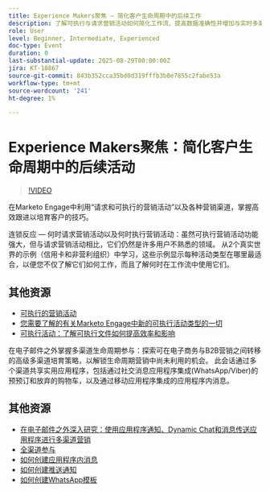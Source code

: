 ```yaml
---
title: Experience Makers聚焦 — 简化客户生命周期中的后续工作
description: 了解可执行与请求营销活动如何简化工作流、提高数据准确性并增加与实时多渠道策略的互动。
role: User
level: Beginner, Intermediate, Experienced
doc-type: Event
duration: 0
last-substantial-update: 2025-08-29T00:00:00Z
jira: KT-18867
source-git-commit: 843b352cca35bd0d319fffb3b0e7855c2fabe53a
workflow-type: tm+mt
source-wordcount: '241'
ht-degree: 1%

---
```



# Experience Makers聚焦：简化客户生命周期中的后续活动

>[!VIDEO](https://video.tv.adobe.com/v/3471390/?learn=on&enablevpops)

在Marketo Engage中利用“请求和可执行的营销活动”以及各种营销渠道，掌握高效跟进以培育客户的技巧。

连锁反应 — 何时请求营销活动以及何时执行营销活动：虽然可执行营销活动功能强大，但与请求营销活动相比，它们仍然是许多用户不熟悉的领域。 从2个真实世界的示例（信用卡和非营利组织）中学习，这些示例显示每种活动类型在哪里最适合，以便您不仅了解它们如何工作，而且了解何时在工作流中使用它们。

## 其他资源

* [可执行的营销活动](https://experienceleague.adobe.com/zh-hans/docs/marketo/using/product-docs/core-marketo-concepts/smart-campaigns/flow-actions/execute-campaign)
* [您需要了解的有关Marketo Engage中新的可执行活动类型的一切](https://mugs.marketo.com/events/details/marketo-houston-mug-presents-everything-you-need-to-know-about-the-new-executable-campaign-type-in-marketo/)
* [可执行活动：了解可执行文件如何提高效率和影响](https://www.youtube.com/watch?v=QGC4Bhn5BpU)

在电子邮件之外掌握多渠道生命周期参与：探索可在电子商务与B2B营销之间转移的高级多渠道培育策略，以解锁生命周期营销中尚未利用的机会。 此会话通过多个渠道共享实用应用程序，包括通过社交消息应用程序集成(WhatsApp/Viber)的预预订和放弃的购物车，以及通过移动应用程序集成的应用程序内消息。

## 其他资源

* [在电子邮件之外深入研究：使用应用程序通知、Dynamic Chat和消息传送应用程序进行多渠道营销](https://mugs.marketo.com/events/details/marketo-adobe-deep-dive-mug-presents-beyond-emails-multi-channel-marketing-with-app-notifications-dynamic-chat-and-messaging-apps/)
* [全渠道参与](https://business.adobe.com/sg/products/marketo/omnichannel-engagement.html)
* [如何创建应用程序内消息](https://experienceleague.adobe.com/zh-hans/docs/marketo/using/product-docs/mobile-marketing/in-app-messages/creating-in-app-messages/create-an-in-app-message)
* [如何创建推送通知](https://experienceleague.adobe.com/zh-hans/docs/marketo/using/product-docs/mobile-marketing/push-notifications/understanding-push-notifications)
* [如何创建WhatsApp模板](https://community.sinch.com/t5/Settings/Create-a-WhatsApp-message-template-new-experience/ta-p/11599)
